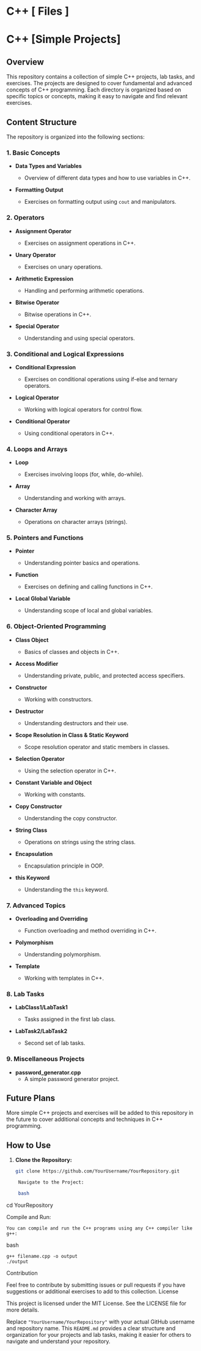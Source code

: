 # C++ [ Files ]
 
# C++ [Simple Projects]

## Overview

This repository contains a collection of simple C++ projects, lab tasks, and exercises. The projects are designed to cover fundamental and advanced concepts of C++ programming. Each directory is organized based on specific topics or concepts, making it easy to navigate and find relevant exercises.

## Content Structure

The repository is organized into the following sections:

### 1. Basic Concepts
- **Data Types and Variables**
  - Overview of different data types and how to use variables in C++.

- **Formatting Output**
  - Exercises on formatting output using `cout` and manipulators.

### 2. Operators
- **Assignment Operator**
  - Exercises on assignment operations in C++.
  
- **Unary Operator**
  - Exercises on unary operations.
  
- **Arithmetic Expression**
  - Handling and performing arithmetic operations.
  
- **Bitwise Operator**
  - Bitwise operations in C++.
  
- **Special Operator**
  - Understanding and using special operators.

### 3. Conditional and Logical Expressions
- **Conditional Expression**
  - Exercises on conditional operations using if-else and ternary operators.

- **Logical Operator**
  - Working with logical operators for control flow.

- **Conditional Operator**
  - Using conditional operators in C++.

### 4. Loops and Arrays
- **Loop**
  - Exercises involving loops (for, while, do-while).
  
- **Array**
  - Understanding and working with arrays.
  
- **Character Array**
  - Operations on character arrays (strings).

### 5. Pointers and Functions
- **Pointer**
  - Understanding pointer basics and operations.
  
- **Function**
  - Exercises on defining and calling functions in C++.
  
- **Local Global Variable**
  - Understanding scope of local and global variables.

### 6. Object-Oriented Programming
- **Class Object**
  - Basics of classes and objects in C++.
  
- **Access Modifier**
  - Understanding private, public, and protected access specifiers.
  
- **Constructor**
  - Working with constructors.
  
- **Destructor**
  - Understanding destructors and their use.
  
- **Scope Resolution in Class & Static Keyword**
  - Scope resolution operator and static members in classes.
  
- **Selection Operator**
  - Using the selection operator in C++.
  
- **Constant Variable and Object**
  - Working with constants.
  
- **Copy Constructor**
  - Understanding the copy constructor.
  
- **String Class**
  - Operations on strings using the string class.
  
- **Encapsulation**
  - Encapsulation principle in OOP.

- **this Keyword**
  - Understanding the `this` keyword.

### 7. Advanced Topics
- **Overloading and Overriding**
  - Function overloading and method overriding in C++.
  
- **Polymorphism**
  - Understanding polymorphism.

- **Template**
  - Working with templates in C++.

### 8. Lab Tasks
- **LabClass1/LabTask1**
  - Tasks assigned in the first lab class.
  
- **LabTask2/LabTask2**
  - Second set of lab tasks.

### 9. Miscellaneous Projects
- **password_generator.cpp**
  - A simple password generator project.

## Future Plans

More simple C++ projects and exercises will be added to this repository in the future to cover additional concepts and techniques in C++ programming.

## How to Use

1. **Clone the Repository:**
   ```bash
   git clone https://github.com/YourUsername/YourRepository.git

    Navigate to the Project:

    bash

cd YourRepository

Compile and Run:

    You can compile and run the C++ programs using any C++ compiler like g++:

bash

    g++ filename.cpp -o output
    ./output

Contribution

Feel free to contribute by submitting issues or pull requests if you have suggestions or additional exercises to add to this collection.
License

This project is licensed under the MIT License. See the LICENSE file for more details.

Replace `"YourUsername/YourRepository"` with your actual GitHub username and repository name. This `README.md` provides a clear structure and organization for your projects and lab tasks, making it easier for others to navigate and understand your repository.
